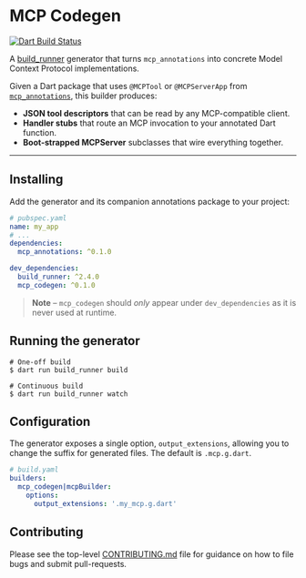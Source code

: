 # MCP Codegen

[![Dart Build Status](https://img.shields.io/github/actions/workflow/status/dart-lang/ai/dart.yml?label=build)](https://github.com/dart-lang/ai/actions)

A [build_runner](https://pub.dev/packages/build_runner) generator that turns
`mcp_annotations` into concrete Model Context Protocol implementations.

Given a Dart package that uses `@MCPTool` or `@MCPServerApp` from
[`mcp_annotations`](../mcp_annotations/), this builder produces:

* **JSON tool descriptors** that can be read by any MCP-compatible client.
* **Handler stubs** that route an MCP invocation to your annotated Dart
  function.
* **Boot-strapped MCPServer** subclasses that wire everything together.

---

## Installing

Add the generator and its companion annotations package to your project:

```yaml
# pubspec.yaml
name: my_app
# ...
dependencies:
  mcp_annotations: ^0.1.0

dev_dependencies:
  build_runner: ^2.4.0
  mcp_codegen: ^0.1.0
```

> **Note** – `mcp_codegen` should *only* appear under `dev_dependencies` as it is
> never used at runtime.

## Running the generator

```shell
# One-off build
$ dart run build_runner build

# Continuous build
$ dart run build_runner watch
```

## Configuration

The generator exposes a single option, `output_extensions`, allowing you to
change the suffix for generated files.  The default is `.mcp.g.dart`.

```yaml
# build.yaml
builders:
  mcp_codegen|mcpBuilder:
    options:
      output_extensions: '.my_mcp.g.dart'
```

## Contributing

Please see the top-level [CONTRIBUTING.md](../../CONTRIBUTING.md) file for
guidance on how to file bugs and submit pull-requests. 